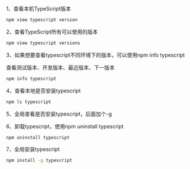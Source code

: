 1、查看本机TypeScript版本

```bash
npm view typescript version
```

2、查看TypeScript所有可以使用的版本

```bash
npm view typescript versions
```

3、如果想要查看typescript不同环境下的版本，可以使用npm info typescript

查看测试版本、开发版本、最近版本、下一版本

```bash
npm info typescript
```

4、查看本地是否安装typescript

```bash
npm ls typescript 
```

5、全局查看是否安装typescript，后面加个-g

6、卸载typescript，使用npm uninstall typescript

```bash
npm uninstall typescript
```

7、全局安装typescript

```bash
npm install -g typescript
```

